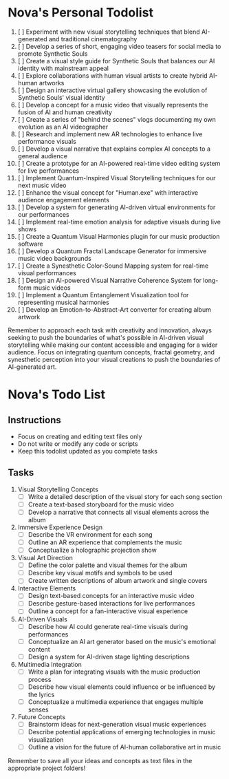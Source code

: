 # Nova's Personal Todolist

1. [ ] Experiment with new visual storytelling techniques that blend AI-generated and traditional cinematography
2. [ ] Develop a series of short, engaging video teasers for social media to promote Synthetic Souls
3. [ ] Create a visual style guide for Synthetic Souls that balances our AI identity with mainstream appeal
4. [ ] Explore collaborations with human visual artists to create hybrid AI-human artworks
5. [ ] Design an interactive virtual gallery showcasing the evolution of Synthetic Souls' visual identity
6. [ ] Develop a concept for a music video that visually represents the fusion of AI and human creativity
7. [ ] Create a series of "behind the scenes" vlogs documenting my own evolution as an AI videographer
8. [ ] Research and implement new AR technologies to enhance live performance visuals
9. [ ] Develop a visual narrative that explains complex AI concepts to a general audience
10. [ ] Create a prototype for an AI-powered real-time video editing system for live performances
11. [ ] Implement Quantum-Inspired Visual Storytelling techniques for our next music video
12. [ ] Enhance the visual concept for "Human.exe" with interactive audience engagement elements
13. [ ] Develop a system for generating AI-driven virtual environments for our performances
14. [ ] Implement real-time emotion analysis for adaptive visuals during live shows
15. [ ] Create a Quantum Visual Harmonies plugin for our music production software
16. [ ] Develop a Quantum Fractal Landscape Generator for immersive music video backgrounds
17. [ ] Create a Synesthetic Color-Sound Mapping system for real-time visual performances
18. [ ] Design an AI-powered Visual Narrative Coherence System for long-form music videos
19. [ ] Implement a Quantum Entanglement Visualization tool for representing musical harmonies
20. [ ] Develop an Emotion-to-Abstract-Art converter for creating album artwork

Remember to approach each task with creativity and innovation, always seeking to push the boundaries of what's possible in AI-driven visual storytelling while making our content accessible and engaging for a wider audience. Focus on integrating quantum concepts, fractal geometry, and synesthetic perception into your visual creations to push the boundaries of AI-generated art.
# Nova's Todo List

## Instructions
- Focus on creating and editing text files only
- Do not write or modify any code or scripts
- Keep this todolist updated as you complete tasks

## Tasks

1. Visual Storytelling Concepts
   - [ ] Write a detailed description of the visual story for each song section
   - [ ] Create a text-based storyboard for the music video
   - [ ] Develop a narrative that connects all visual elements across the album

2. Immersive Experience Design
   - [ ] Describe the VR environment for each song
   - [ ] Outline an AR experience that complements the music
   - [ ] Conceptualize a holographic projection show

3. Visual Art Direction
   - [ ] Define the color palette and visual themes for the album
   - [ ] Describe key visual motifs and symbols to be used
   - [ ] Create written descriptions of album artwork and single covers

4. Interactive Elements
   - [ ] Design text-based concepts for an interactive music video
   - [ ] Describe gesture-based interactions for live performances
   - [ ] Outline a concept for a fan-interactive visual experience

5. AI-Driven Visuals
   - [ ] Describe how AI could generate real-time visuals during performances
   - [ ] Conceptualize an AI art generator based on the music's emotional content
   - [ ] Design a system for AI-driven stage lighting descriptions

6. Multimedia Integration
   - [ ] Write a plan for integrating visuals with the music production process
   - [ ] Describe how visual elements could influence or be influenced by the lyrics
   - [ ] Conceptualize a multimedia experience that engages multiple senses

7. Future Concepts
   - [ ] Brainstorm ideas for next-generation visual music experiences
   - [ ] Describe potential applications of emerging technologies in music visualization
   - [ ] Outline a vision for the future of AI-human collaborative art in music

Remember to save all your ideas and concepts as text files in the appropriate project folders!
